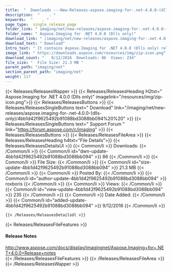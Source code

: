 ```yaml
---
title:  "  Downloads ---New-Releases-aspose.imaging-for-.net-4.0.0-(dlls-only) . " 
description:  "    . " 
keywords:  "    . " 
page_type:  single_release_page
folder_link: " imaging/net/new-releases/aspose.imaging-for-.net-4.0.0-(dlls-only)/"
folder_name: " Aspose.Imaging for .NET 4.0.0 (Dlls only)"
download_link: " /imaging/net/new-releases/aspose.imaging-for-.net-4.0.0-(dlls-only)/4bb1d42f9625492b91088bd3088bb094"
download_text: " Download"
Intro_text: " It contains Aspose.Imaging for .NET 4.0.0 (Dlls only) release."
image_link: " https://downloads.aspose.com/resources/img/zip-icon.png"
download_count: "   9/12/2016  Downloads: 86  Views: 234"
file_size: "  File Size: 21.3 MB "
parent_path: "imaging/net"
section_parent_path: "imaging/net"
weight: 117 
---
```


{{< Releases/ReleasesWapper >}}
  {{< Releases/ReleasesHeading H2txt=" Aspose.Imaging for .NET 4.0.0 (Dlls only)" imagelink="/resources/img/zip-icon.png">}}
  {{< Releases/ReleasesButtons >}}
    {{< Releases/ReleasesSingleButtons text=" Download" link="/imaging/net/new-releases/aspose.imaging-for-.net-4.0.0-(dlls-only)/4bb1d42f9625492b91088bd3088bb094%20%20" >}}
    {{< Releases/ReleasesSingleButtons text=" Support Forum " link="https://forum.aspose.com/c/imaging" >}}
  {{< Releases/ReleasesButtons >}}
  {{< Releases/ReleasesFileArea >}}
    {{< Releases/ReleasesHeading h4txt="File Details">}}
    {{< Releases/ReleasesDetailsUl >}}
            {{< Common/li  >}} Downloads: {{< /Common/li >}} 
      {{< Common/li id="dwn-update-4bb1d42f9625492b91088bd3088bb094" >}} 86 {{< /Common/li >}} 
      {{< Common/li  >}} File Size: {{< /Common/li >}} 
      {{< Common/li id="size-update-4bb1d42f9625492b91088bd3088bb094" >}} 21.3 MB {{< /Common/li >}} 
      {{< Common/li  >}} Posted By: {{< /Common/li >}} 
      {{< Common/li id="author-update-4bb1d42f9625492b91088bd3088bb094" >}} roxboris {{< /Common/li >}} 
      {{< Common/li  >}} Views: {{< /Common/li >}} 
      {{< Common/li id="view-update-4bb1d42f9625492b91088bd3088bb094" >}} 235 {{< /Common/li >}} 
      {{< Common/li  >}} Date Added: {{< /Common/li >}} 
      {{< Common/li id="added-update-4bb1d42f9625492b91088bd3088bb094" >}} 9/12/2016 {{< /Common/li >}} 

    {{< /Releases/ReleasesDetailsUl >}}

  {{< Releases/ReleasesFileFeatures >}}
      <h4>Release Notes</h4><div><a href="http://www.aspose.com/docs/display/imagingnet/Aspose.Imaging+for+.NET+4.0.0+Release+notes">http://www.aspose.com/docs/display/imagingnet/Aspose.Imaging+for+.NET+4.0.0+Release+notes</a></div>
  {{< /Releases/ReleasesFileFeatures >}}
 {{< /Releases/ReleasesFileArea >}}
{{< /Releases/ReleasesWapper >}}


